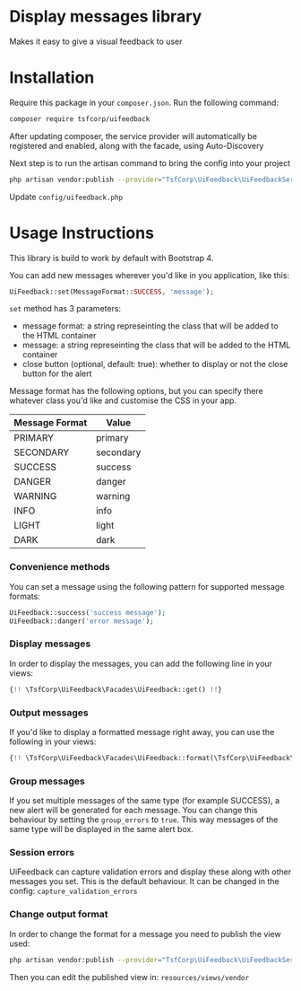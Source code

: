 # Display messages library
 
Makes it easy to give a visual feedback to user

# Installation

Require this package in your `composer.json`. Run the following command:
```bash
composer require tsfcorp/uifeedback
```

After updating composer, the service provider will automatically be registered and enabled, along with the facade, using Auto-Discovery

Next step is to run the artisan command to bring the config into your project

```bash
php artisan vendor:publish --provider="TsfCorp\UiFeedback\UiFeedbackServiceProvider" --tag=config
```

Update `config/uifeedback.php`

# Usage Instructions

This library is build to work by default with Bootstrap 4.

You can add new messages wherever you'd like in you application, like this:
```php
UiFeedback::set(MessageFormat::SUCCESS, 'message');
```

`set` method has 3 parameters:
* message format: a string represeinting the class that will be added to the HTML container
* message: a string represeinting the class that will be added to the HTML container
* close button (optional, default: true): whether to display or not the close button for the alert

Message format has the following options, but you can specify there whatever class you'd like and customise the CSS in your app.
 
Message Format | Value
--- | ---
PRIMARY | primary
SECONDARY | secondary
SUCCESS | success
DANGER | danger
WARNING | warning
INFO | info
LIGHT | light
DARK | dark

### Convenience methods

You can set a message using the following pattern for supported message formats:
```php
UiFeedback::success('success message');
UiFeedback::danger('error message');
```

### Display messages

In order to display the messages, you can add the following line in your views:
```php
{!! \TsfCorp\UiFeedback\Facades\UiFeedback::get() !!}
``` 

### Output messages

If you'd like to display a formatted message right away, you can use the following in your views:
```php
{!! \TsfCorp\UiFeedback\Facades\UiFeedback::format(\TsfCorp\UiFeedback\MessageFormat::SUCCESS, 'message'); !!}
 ```
 
### Group messages

If you set multiple messages of the same type (for example SUCCESS), a new alert will be generated for each message.
You can change this behaviour by setting the `group_errors` to `true`. This way messages of the same type will be displayed in the same alert box.

### Session errors

UiFeedback can capture validation errors and display these along with other messages you set. This is the default behaviour.
It can be changed in the config: `capture_validation_errors`

### Change output format

In order to change the format for a message you need to publish the view used:
```bash
php artisan vendor:publish --provider="TsfCorp\UiFeedback\UiFeedbackServiceProvider" --tag=views
```
Then you can edit the published view in: `resources/views/vendor`